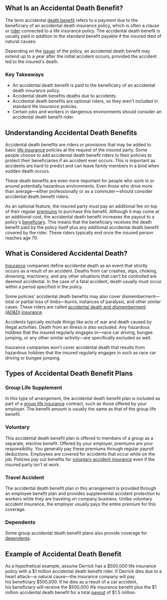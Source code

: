 ## What Is an Accidental Death Benefit?

The term accidental [death benefit](https://www.investopedia.com/terms/d/deathbenefit.asp) refers to a payment due to the beneficiary of an accidental death insurance policy, which is often a clause or [rider](https://www.investopedia.com/terms/r/rider.asp) connected to a life insurance policy. The accidental death benefit is usually paid in addition to the standard benefit payable if the insured died of natural causes.

Depending on the [issuer](https://www.investopedia.com/terms/i/issuer.asp) of the policy, an accidental death benefit may extend up to a year after the initial accident occurs, provided the accident led to the insured's death.

### Key Takeaways

-   An accidental death benefit is paid to the beneficiary of an accidental death insurance policy.
-   Accidental death benefits deaths due to accidents.
-   Accidental death benefits are optional riders, so they aren't included in standard life insurance policies.
-   Certain jobs and workers in dangerous environments should consider an accidental death benefit rider.

## Understanding Accidental Death Benefits

Accidental death benefits are riders or provisions that may be added to basic [life insurance](https://www.investopedia.com/terms/l/lifeinsurance.asp) policies at the request of the insured party. Some people choose to add accidental death benefit riders to their policies to protect their beneficiaries if an accident ever occurs. This is important as accidents are hard to predict and can leave family members in a bind when sudden death occurs.

These death benefits are even more important for people who work in or around potentially hazardous environments. Even those who drive more than average—either professionally or as a commuter—should consider accidental death benefit riders.

As an optional feature, the insured party must pay an additional fee on top of their regular [premiums](https://www.investopedia.com/terms/p/premium.asp) to purchase this benefit. Although it may come at an additional cost, the accidental death benefit increases the payout to a policy's [beneficiary](https://www.investopedia.com/terms/b/beneficiary.asp). This means that the beneficiary receives the death benefit paid by the policy itself plus any additional accidental death benefit covered by the rider. These riders typically end once the insured person reaches age 70.

## What is Considered Accidental Death?

[Insurance](https://www.investopedia.com/terms/i/insurance.asp) companies define accidental death as an event that strictly occurs as a result of an accident. Deaths from car crashes, slips, choking, drowning, machinery, and any other situations that can't be controlled are deemed accidental. In the case of a fatal accident, death usually must occur within a period specified in the policy.

Some policies' accidental death benefits may also cover dismemberment—total or partial loss of limbs—burns, instances of paralysis, and other similar cases. These riders are called [accidental death and dismemberment (AD&D) insurance](https://www.investopedia.com/terms/a/accidental-death-dismemberment-insurance.asp).

Accidents typically exclude things like acts of war and death caused by illegal activities. Death from an illness is also excluded. Any hazardous hobbies that the insured regularly engages in—race car driving, bungee jumping, or any other similar activity—are specifically excluded as well.

Insurance companies won't cover accidental death that results from hazardous hobbies that the insured regularly engages in such as race car driving or bungee jumping.

## Types of Accidental Death Benefit Plans

### Group Life Supplement

In this type of arrangement, the accidental death benefit plan is included as part of a [group life insurance](https://www.investopedia.com/terms/g/group-life-insurance.asp) contract, such as those offered by your employer. The benefit amount is usually the same as that of the group life benefit.

### Voluntary

This accidental death benefit plan is offered to members of a group as a separate, elective benefit. Offered by your employer, premiums are your responsibility. You generally pay these premiums through regular payroll deductions. Employees are covered for accidents that occur while on the job. Policies pay out benefits for [voluntary accident insurance](https://www.investopedia.com/terms/v/voluntary-life-insurance.asp) even if the insured party isn't at work.

### Travel Accident

The accidental death benefit plan in this arrangement is provided through an employee benefit plan and provides supplemental accident protection to workers while they are traveling on company business. Unlike voluntary accident insurance, the employer usually pays the entire premium for this coverage.

### Dependents

Some group accidental death benefit plans also provide coverage for [dependents](https://www.investopedia.com/terms/d/dependent.asp).

## Example of Accidental Death Benefit

As a hypothetical example, assume Derrick has a $500,000 life insurance policy with a $1 million accidental death benefit rider. If Derrick dies due to a heart attack—a natural cause—the insurance company will pay his beneficiary $500,000. If he dies as a result of a car accident, his beneficiary will receive the $500,000 life insurance benefit plus the $1 million accidental death benefit for a total [payout](https://www.investopedia.com/terms/p/payout.asp) of $1.5 million.